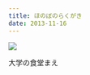 ```yaml
---
title: ほのぼのらくがき
date: 2013-11-16
---
```


![](https://farm6.staticflickr.com/5758/20897731380_1b677f94c1_b.jpg)

大学の食堂まえ
